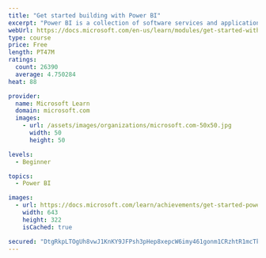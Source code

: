 ```yaml
---
title: "Get started building with Power BI"
excerpt: "Power BI is a collection of software services and applications that let you connect to all sorts of data sources and create compelling visuals and reports. You can benefit from receiving those reports, or you can share them with others inside or outside your organization. Learn the basics of Power BI, how its services and applications work together, and how they can be used to create or experience compelling visuals and analytics based on your data."
webUrl: https://docs.microsoft.com/en-us/learn/modules/get-started-with-power-bi/
type: course
price: Free
length: PT47M
ratings:
  count: 26390
  average: 4.750284
heat: 88

provider:
  name: Microsoft Learn
  domain: microsoft.com
  images:
    - url: /assets/images/organizations/microsoft.com-50x50.jpg
      width: 50
      height: 50

levels:
  - Beginner

topics:
  - Power BI

images:
  - url: https://docs.microsoft.com/learn/achievements/get-started-power-bi-social.png
    width: 643
    height: 322
    isCached: true

secured: "DtgRkpLTOgUh8vwJ1KnKY9JFPsh3pHep8xepcW6imy461gonm1CRzhtR1mcTk7cl9dEcqFTT98toxNv9yXBW3j5n1QuC25aeGXH5iRzPqj1M6SmuSlouPwh9QgwRtNfSIHB1CiANm5aMlcndcRWvVxcknbHqeEE/tgVaMdmPTBuoRzEflN5qNBh6qzr87eW2nhRbd5S6bUZ0VkXyB6DEeLEiXLMUJD5uLwb2Bef/o0T7a6LkLiRdRSPGhInEq+BiHKTKts/jQMIUeEMNwOzOXee+7DXhy3OiZJx08gV2cKvaiQ//EtBe34Dxv1UbKKTBynvnBkCQ2/GPfInwINuqUubpftXgF7g9u4VPxhdlF0i/oOIyCUpY30RsnxO2I+QQSu+3iodNrjLVZxoyxkYIkQWQ7TMaFFeTPj/sM7LUsjqyVKFqL3MrkRXEoetJ6+ey;gzgAHbJVMbRwOswc3MVAgQ=="
---
```


